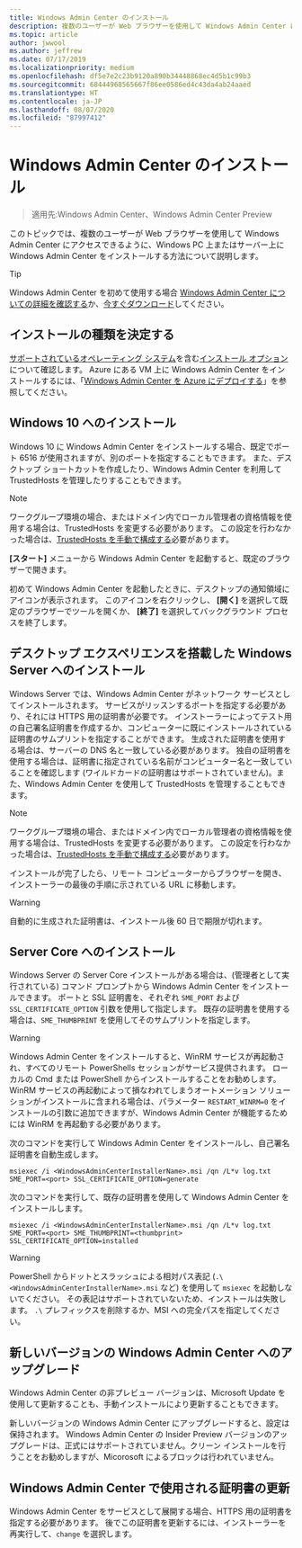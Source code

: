 ```yaml
---
title: Windows Admin Center のインストール
description: 複数のユーザーが Web ブラウザーを使用して Windows Admin Center にアクセスできるように、Windows PC 上またはサーバー上に Windows Admin Center をインストールする方法を説明します。
ms.topic: article
author: jwwool
ms.author: jeffrew
ms.date: 07/17/2019
ms.localizationpriority: medium
ms.openlocfilehash: df5e7e2c23b9120a890b34448868ec4d5b1c99b3
ms.sourcegitcommit: 68444968565667f86ee0586ed4c43da4ab24aaed
ms.translationtype: HT
ms.contentlocale: ja-JP
ms.lasthandoff: 08/07/2020
ms.locfileid: "87997412"
---
```

# <a name="install-windows-admin-center"></a>Windows Admin Center のインストール

> 適用先:Windows Admin Center、Windows Admin Center Preview

このトピックでは、複数のユーザーが Web ブラウザーを使用して Windows Admin Center にアクセスできるように、Windows PC 上またはサーバー上に Windows Admin Center をインストールする方法について説明します。

> [!Tip]
> Windows Admin Center を初めて使用する場合
> [Windows Admin Center についての詳細を確認する](../overview.md)か、[今すぐダウンロード](https://aka.ms/windowsadmincenter)してください。

## <a name="determine-your-installation-type"></a>インストールの種類を決定する

[サポートされているオペレーティング システム](../plan/installation-options.md#installation-supported-operating-systems)を含む[インストール オプション](../plan/installation-options.md)について確認します。 Azure にある VM 上に Windows Admin Center をインストールするには、「[Windows Admin Center を Azure にデプロイする](../azure/deploy-wac-in-azure.md)」を参照してください。

## <a name="install-on-windows-10"></a>Windows 10 へのインストール

Windows 10 に Windows Admin Center をインストールする場合、既定でポート 6516 が使用されますが、別のポートを指定することもできます。 また、デスクトップ ショートカットを作成したり、Windows Admin Center を利用して TrustedHosts を管理したりすることもできます。

> [!NOTE]
> ワークグループ環境の場合、またはドメイン内でローカル管理者の資格情報を使用する場合は、TrustedHosts を変更する必要があります。 この設定を行わなかった場合は、[TrustedHosts を手動で構成する](../support/troubleshooting.md#configure-trustedhosts)必要があります。

**[スタート]** メニューから Windows Admin Center を起動すると、既定のブラウザーで開きます。

初めて Windows Admin Center を起動したときに、デスクトップの通知領域にアイコンが表示されます。 このアイコンを右クリックし、 **[開く]** を選択して既定のブラウザーでツールを開くか、 **[終了]** を選択してバックグラウンド プロセスを終了します。

## <a name="install-on-windows-server-with-desktop-experience"></a>デスクトップ エクスペリエンスを搭載した Windows Server へのインストール

Windows Server では、Windows Admin Center がネットワーク サービスとしてインストールされます。 サービスがリッスンするポートを指定する必要があり、それには HTTPS 用の証明書が必要です。 インストーラーによってテスト用の自己署名証明書を作成するか、コンピューターに既にインストールされている証明書のサムプリントを指定することができます。 生成された証明書を使用する場合は、サーバーの DNS 名と一致している必要があります。 独自の証明書を使用する場合は、証明書に指定されている名前がコンピューター名と一致していることを確認します (ワイルドカードの証明書はサポートされていません)。また、Windows Admin Center を使用して TrustedHosts を管理することもできます。

> [!NOTE]
> ワークグループ環境の場合、またはドメイン内でローカル管理者の資格情報を使用する場合は、TrustedHosts を変更する必要があります。 この設定を行わなかった場合は、[TrustedHosts を手動で構成する](../support/troubleshooting.md#configure-trustedhosts)必要があります。

インストールが完了したら、リモート コンピューターからブラウザーを開き、インストーラーの最後の手順に示されている URL に移動します。

> [!WARNING]
> 自動的に生成された証明書は、インストール後 60 日で期限が切れます。

## <a name="install-on-server-core"></a>Server Core へのインストール

Windows Server の Server Core インストールがある場合は、(管理者として実行されている) コマンド プロンプトから Windows Admin Center をインストールできます。 ポートと SSL 証明書を、それぞれ `SME_PORT` および `SSL_CERTIFICATE_OPTION` 引数を使用して指定します。 既存の証明書を使用する場合は、`SME_THUMBPRINT` を使用してそのサムプリントを指定します。

> [!WARNING]
> Windows Admin Center をインストールすると、WinRM サービスが再起動され、すべてのリモート PowerShells セッションがサービス提供されます。 ローカルの Cmd または PowerShell からインストールすることをお勧めします。 WinRM サービスの再起動によって損なわれてしまうオートメーション ソリューションがインストールに含まれる場合は、パラメーター ```RESTART_WINRM=0``` をインストールの引数に追加できますが、Windows Admin Center が機能するためには WinRM を再起動する必要があります。

次のコマンドを実行して Windows Admin Center をインストールし、自己署名証明書を自動生成します。

```
msiexec /i <WindowsAdminCenterInstallerName>.msi /qn /L*v log.txt SME_PORT=<port> SSL_CERTIFICATE_OPTION=generate
```

次のコマンドを実行して、既存の証明書を使用して Windows Admin Center をインストールします。

```
msiexec /i <WindowsAdminCenterInstallerName>.msi /qn /L*v log.txt SME_PORT=<port> SME_THUMBPRINT=<thumbprint> SSL_CERTIFICATE_OPTION=installed
```

> [!WARNING]
> PowerShell からドットとスラッシュによる相対パス表記 (`.\<WindowsAdminCenterInstallerName>.msi` など) を使用して `msiexec` を起動しないでください。 その表記はサポートされていないため、インストールは失敗します。 `.\` プレフィックスを削除するか、MSI への完全パスを指定してください。

## <a name="upgrading-to-a-new-version-of-windows-admin-center"></a>新しいバージョンの Windows Admin Center へのアップグレード

Windows Admin Center の非プレビュー バージョンは、Microsoft Update を使用して更新することも、手動インストールにより更新することもできます。

新しいバージョンの Windows Admin Center にアップグレードすると、設定は保持されます。 Windows Admin Center の Insider Preview バージョンのアップグレードは、正式にはサポートされていません。クリーン インストールを行うことをお勧めしますが、Micorosoft によるブロックは行われていません。

## <a name="updating-the-certificate-used-by-windows-admin-center"></a>Windows Admin Center で使用される証明書の更新

Windows Admin Center をサービスとして展開する場合、HTTPS 用の証明書を指定する必要があります。 後でこの証明書を更新するには、インストーラーを再実行して、```change``` を選択します。